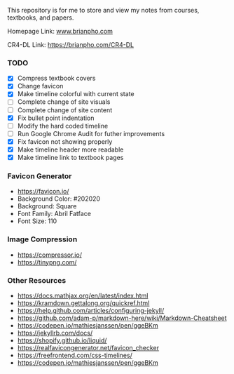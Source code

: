 This repository is for me to store and view my notes from courses, textbooks, and papers.

Homepage Link:  www.brianpho.com

CR4-DL Link: https://brianpho.com/CR4-DL

### TODO
- [x] Compress textbook covers
- [x] Change favicon
- [x] Make timeline colorful with current state
- [ ] Complete change of site visuals 
- [ ] Complete change of site content
- [x] Fix bullet point indentation
- [ ] Modify the hard coded timeline
- [ ] Run Google Chrome Audit for futher improvements
- [x] Fix favicon not showing properly
- [x] Make timeline header more readable
- [x] Make timeline link to textbook pages

### Favicon Generator
 * https://favicon.io/
 * Background Color: #202020
 * Background: Square
 * Font Family: Abril Fatface
 * Font Size: 110

### Image Compression
 * https://compressor.io/
 * https://tinypng.com/
 
### Other Resources
 * https://docs.mathjax.org/en/latest/index.html
 * https://kramdown.gettalong.org/quickref.html
 * https://help.github.com/articles/configuring-jekyll/
 * https://github.com/adam-p/markdown-here/wiki/Markdown-Cheatsheet
 * https://codepen.io/mathiesjanssen/pen/ggeBKm
 * https://jekyllrb.com/docs/
 * https://shopify.github.io/liquid/
 * https://realfavicongenerator.net/favicon_checker
 * https://freefrontend.com/css-timelines/
 * https://codepen.io/mathiesjanssen/pen/ggeBKm
